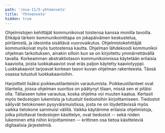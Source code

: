 ```yaml
---
path: '/osa-11/5-yhteenveto'
title: 'Yhteenveto'
hidden: true
---
```


Ohjelmistojen kehittäjät kommunikoivat toistensa kanssa monilla tavoilla. Ehkäpä tärkein kommunikointitapa on jokapäiväinen keskustelua, piirtämistä, ja ideointia sisältävä vuorovaikutus. Ohjelmistokehittäjät kommunikoivat myös tuotostensa kautta. Ohjelman lähdekoodi kommunikoi ohjelman tarkoituksen, ainakin silloin kun se on kirjoitettu ymmärrettävällä tavalla. Korkeamman abstraktiotason kommunikoinnissa käytetään erilaisia kaavioita, joista luokkakaaviot ovat eräs paljon käytetty kaaviotyyppi. Luokkakaaviot tarjoavat korkean tason kuvan ohjelman rakenteesta. Tässä osassa tutustuit luokkakaavioihin.

Harjoittelit lisäksi poikkeustilanteisiin varautumista. Poikkeustilanteet ovat tilanteita, joissa ohjelman suoritus on päätynyt tilaan, missä sen ei pitäisi olla. Tällaiseen tulee varautua, koska ohjelma voi muuten kaatua. Kertasit myös tiedostojen lukemista ja tutustuit tiedostoihin kirjoittamiseen. Tiedostot säilyvät tietokoneen pysyväismuistissa, josta ne on löydettävissä myös vaikka tietokone sammuisi välillä. Vaikka käytämme erilaisia ohjelmistoja, jotka piilottavat tiedostojen käsittelyn, ovat tiedostot -- sekä niiden lukeminen että niihin kirjoittaminen -- krittinen osa tietoa käsitteleviä digitaalisia järjestelmiä.

<quiz id="1fe72652-9e18-5ec2-85b0-af6147b749c9"></quiz>

